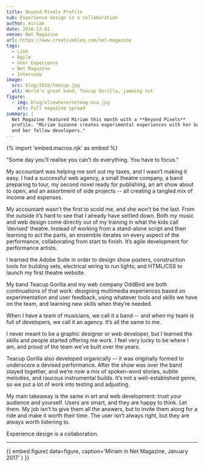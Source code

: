 ```yaml
---
title: Beyond Pixels Profile
sub: Experience design is a collaboration
author: miriam
date: 2016-12-01
venue: Net Magazine
url: https://www.creativebloq.com/net-magazine
tags:
  - Link
  - Agile
  - User Experience
  - Net Magazine
  - Interview
image:
  src: blog/2016/teacup.jpg
  alt: World's great band, Teacup Gorilla, jamming out
figure:
  - img: blog/elsewhere/netmag-mia.jpg
    alt: Full magazine spread
summary: |
  Net Magazine featured Miriam this month with a **Beyond Pixels**
  profile. "Miriam Suzanne creates experimental experiences with her band
  and her fellow developers."
---
```


{% import 'embed.macros.njk' as embed %}

"Some day you’ll realise you can’t do everything. You have to focus."

My accountant was helping me sort out my taxes, and I wasn’t making it
easy. I had a successful web agency, a small theatre company, a band
preparing to tour, my second novel ready for publishing, an art show
about to open, and an assortment of side projects -- all creating a
tangled mix of income and expenses.

My accountant wasn’t the first to scold me, and she won’t be the last.
From the outside it’s hard to see that I already have settled down. Both
my music and web design come directly out of my training in what the
kids call ‘devised’ theatre. Instead of working from a stand-alone
script and then learning to act the parts, an ensemble iterates on every
aspect of the performance, collaborating from start to finish. It’s
agile development for performance artists.

I learned the Adobe Suite in order to design show posters, construction
tools for building sets, electrical wiring to run lights, and HTML/CSS
to launch my first theatre website.

My band Teacup Gorilla and my web company OddBird are both continuations
of that work: designing multimedia experiences based on experimentation
and user feedback, using whatever tools and skills we have on the team,
and learning new skills when they’re needed.

When I have a team of musicians, we call it a band -- and when my team is
full of developers, we call it an agency. It’s all the same to me.

I never meant to be a graphic designer or web developer, but I learned
the skills and people started offering me work. I feel very lucky to be
where I am, and proud of the team we’ve built over the years.

Teacup Gorilla also developed organically -- it was originally formed to
underscore a devised performance. After the show was over the band
stayed together, and we’re now a mix of spoken-word stories, subtle
melodies, and raucous instrumental builds. It’s not a well-established
genre, so we put a lot of work into testing and adjusting.

My main takeaway is the same in art and web development: trust your
audience and yourself. Users are smart, and they are happy to think. Let
them. My job isn’t to give them all the answers, but to invite them
along for a ride and make it worth their time. The user isn’t always
right, but they are always worth listening to.

Experience design is a collaboration.

---

{{ embed.figure(
  data=figure,
  caption='Miriam in Net Magazine, January 2017'
) }}
